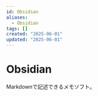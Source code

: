 ```yaml
---
id: Obsidian
aliases:
  - Obsidian
tags: []
created: "2025-06-01"
updated: "2025-06-01"
---
```



# Obsidian

Markdownで記述できるメモソフト。
